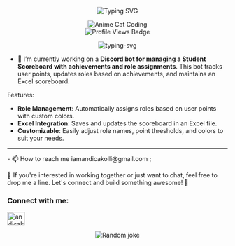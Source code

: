 
<p align="center">
  <img src="https://readme-typing-svg.demolab.com?font=Fira+Code&weight=500&pause=1000&color=F70000&center=true&vCenter=true&width=435&lines=Hey+there%2C+I'm+Andi!;Code+is+life%2C+debugging+is+art+%F0%9F%92%A1" alt="Typing SVG" />
</p>



<div align="center">
  <img src="https://i.pinimg.com/originals/95/46/bd/9546bd92ed059e046f6a24c8fe7e936a.gif" alt="Anime Cat Coding">
</div>





<div align="center">
  <img src="https://komarev.com/ghpvc/?username=AndiCakolli&color=blue&style=for-the-badge" alt="Profile Views Badge">
</div>

<p align="center">
   <img src="https://readme-typing-svg.demolab.com/?font=Inconsolata&color=10EB82&size=23&center=true&lines=I+will+never+lose" alt="typing-svg">
</p>

- 🔭 I’m currently working on a **Discord bot for managing a Student Scoreboard with achievements and role assignments**. This bot tracks user points, updates roles based on achievements, and maintains an Excel scoreboard.

Features:
- **Role Management**: Automatically assigns roles based on user points with custom colors.
- **Excel Integration**: Saves and updates the scoreboard in an Excel file.
- **Customizable**: Easily adjust role names, point thresholds, and colors to suit your needs.

<hr>
- 📫 How to reach me iamandicakolli@gmail.com ;

🤝 If you're interested in working together or just want to chat, feel free to drop me a line. Let's connect and build something awesome! 💪

<h3 align="left">Connect with me:</h3>
<p align="left">
<a href="https://linkedin.com/in/andicakolli" target="blank"><img align="center" src="https://raw.githubusercontent.com/rahuldkjain/github-profile-readme-generator/master/src/images/icons/Social/linked-in-alt.svg" alt="andicakolli" height="30" width="40" /></a>
</p>



<p align="center">
  <img src="https://readme-jokes.vercel.app/api?theme=radical" alt="Random joke">
</p>



